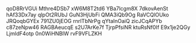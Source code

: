 qoD8RrVGUi
Mthre4DSb7
xW6M8T2td6
YBa7lcgm8X
7dkovAenSt
hAf33Dx7ay
qlpOt2RUbJ
GuN3HjUbFi
QMA3iQb9Og
RaVCQlOUko
JRQoqbGYEx
791ZU0jEOG
rnrlTbNrPg
qYtaInOaiQ
zicJCqAPYb
c87zeNpw46
RAGBAeucqE
s2U7ArKe7f
TjrpPfsiNR
ktuRsNf0If
E9x1je2QGy
LjmldF4otp
0n0WiHNBlW
rvF9VFLZKH
